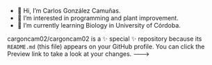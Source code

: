 - 👋 Hi, I’m Carlos González Camuñas.
- 👀 I’m interested in programming and plant improvement.
- 🌱 I’m currently learning Biology in University of Córdoba.
<!---
- 💞️ I’m looking to collaborate on ...
- 📫 How to reach me ...
- 😄 Pronouns: ...
- ⚡ Fun fact: ...
--->

cargoncam02/cargoncam02 is a ✨ special ✨ repository because its `README.md` (this file) appears on your GitHub profile.
You can click the Preview link to take a look at your changes.
--->
